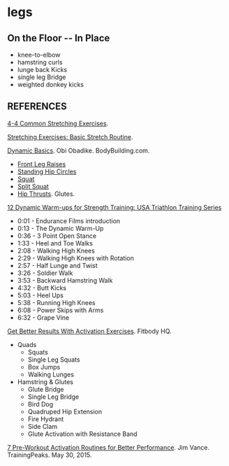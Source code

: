 ---
---

legs
====


## On the Floor -- In Place

- knee-to-elbow
- hamstring curls
- lunge back Kicks
- single leg Bridge
- weighted donkey kicks

## REFERENCES

[4-4 Common Stretching Exercises](http://www.physicallytrained.com/4-4-common-stretching-exercises/).

[Stretching Exercises: Basic Stretch Routine](http://www.builtlean.com/2011/05/25/basic-stretching-exercises-routine/).

[Dynamic Basics](http://www.bodybuilding.com/fun/ask-the-ripped-dude-should-i-stretch-before-my-workouts.html). Obi Obadike. BodyBuilding.com.
- [Front Leg Raises](http://www.bodybuilding.com/exercises/detail/view/name/front-leg-raises)
- [Standing Hip Circles](http://www.bodybuilding.com/exercises/detail/view/name/standing-hip-circles)
- [Squat](http://www.bodybuilding.com/exercises/detail/view/name/bodyweight-squat)
- [Split Squat](http://www.bodybuilding.com/exercises/detail/view/name/dumbbell-lunges)
- [Hip Thrusts](http://www.bodybuilding.com/exercises/detail/view/name/barbell-hip-thrust). Glutes.

[12 Dynamic Warm-ups for Strength Training: USA Triathlon Training Series](https://www.youtube.com/watch?v=n7Pm3u8JWUw)
- 0:01 - Endurance Films introduction
- 0:13 - The Dynamic Warm-Up
- 0:36 - 3 Point Open Stance
- 1:33 - Heel and Toe Walks
- 2:08 - Walking High Knees
- 2:29 - Walking High Knees with Rotation
- 2:57 - Half Lunge and Twist 
- 3:26 - Soldier Walk
- 3:53 - Backward Hamstring Walk
- 4:32 - Butt Kicks
- 5:03 - Heel Ups
- 5:38 - Running High Knees
- 6:08 - Power Skips with Arms
- 6:32 - Grape Vine

[Get Better Results With Activation Exercises](http://www.fitbodyhq.com/fitness/get-better-results-with-activation-exercises/). Fitbody HQ.
- Quads
  - Squats
  - Single Leg Squats
  - Box Jumps
  - Walking Lunges
- Hamstring & Glutes
  - Glute Bridge
  - Single Leg Bridge
  - Bird Dog
  - Quadruped Hip Extension
  - Fire Hydrant
  - Side Clam
  - Glute Activation with Resistance Band

[7 Pre-Workout Activation Routines for Better Performance](http://home.trainingpeaks.com/blog/article/7-pre-workout-activation-routines-for-better-performance). Jim Vance. TrainingPeaks. May 30, 2015.